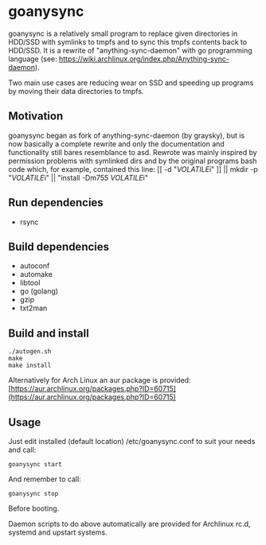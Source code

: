 goanysync
=========

goanysync is a relatively small program to replace given directories in HDD/SSD
with symlinks to tmpfs and to sync this tmpfs contents back to HDD/SSD. It is a
rewrite of "anything-sync-daemon" with go programming language (see:
https://wiki.archlinux.org/index.php/Anything-sync-daemon).

Two main use cases are reducing wear on SSD and speeding up programs by moving
their data directories to tmpfs.


Motivation
----------

goanysync began as fork of anything-sync-daemon (by graysky), but is now
basically a complete rewrite and only the documentation and functionality still
bares resemblance to asd. Rewrote was mainly inspired by permission problems
with symlinked dirs and by the original programs bash code which, for example,
contained this line: [[ -d "$VOLATILE$i" ]] || mkdir -p "$VOLATILE$i" ||
"install -Dm755 $VOLATILE$i"


Run dependencies
----------------

* rsync


Build dependencies
------------------

* autoconf
* automake
* libtool
* go (golang)
* gzip
* txt2man


Build and install
-----------------

    ./autogen.sh
    make
    make install

Alternatively for Arch Linux an aur package is provided:
[https://aur.archlinux.org/packages.php?ID=60715](https://aur.archlinux.org/packages.php?ID=60715)


Usage
-----

Just edit installed (default location) /etc/goanysync.conf to suit your needs
and call:

    goanysync start

And remember to call:

    goanysync stop

Before booting.

Daemon scripts to do above automatically are provided for Archlinux rc.d,
systemd and upstart systems.
